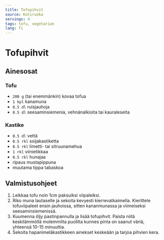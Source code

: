 ```yaml
---
title: Tofupihvit
source: Kotiruoka
servings: 4
tags: tofu, vegetarian
lang: fi
---
```


# Tofupihvit

## Ainesosat

### Tofu

- `200 g` (tai enemmänkin) kovaa tofua
- `1 kpl` kanamuna
- `0.5 dl` ruisjauhoja
- `0.5 dl` seesaminsiemenia, vehnänalkioita tai kauraleseita

### Kastike

- `0.5 dl` vettä
- `0.5 rkl` soijakastiketta
- `0.5 rkl` limetti- tai sitruunamehua
- `1 rkl` viinietikkaa
- `0.5 rkl` hunajaa
- ripaus mustapippuna
- muutama tippa tabaskoa

## Valmistusohjeet

1. Leikkaa tofu noin 1cm paksuiksi viipaleiksi.
1. Riko muna lautaselle ja sekoita kevyesti kierrevatkaimella. Kierittele tofuviipaleet ensin jauhoissa, sitten kananmunassa ja viimeiseksi seesaminsiemenissä.
1. Kuumenna öljy pastinpannulla ja lisää tofupihvit. Paista niitä keskilämmöllä molemmilta puolilta kunnes pinta on saanut väriä, yhteensä 10-15 minuuttia.
1. Sekoita hapanimeläkastikkeen ainekset keskeään ja tarjoa pihvien kera.
